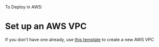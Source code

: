 To Deploy in AWS:

# Set up an AWS VPC
If you don't have one already, use [this template](https://docs.docker.com/docker-for-aws/) to create a new AWS VPC

